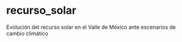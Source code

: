 # recurso_solar
Evolución del recurso solar en el Valle de México ante escenarios de cambio climático
